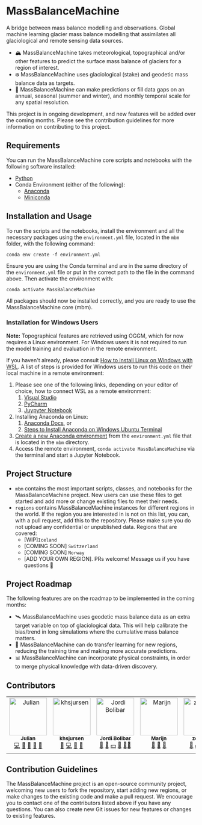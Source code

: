 # MassBalanceMachine

A bridge between mass balance modelling and observations. Global machine learning glacier mass balance modelling that assimilates all glaciological and remote sensing data sources.

- 🏔️ MassBalanceMachine takes meteorological, topographical and/or other features to predict the surface mass balance of glaciers for a region of interest.
- ❄️ MassBalanceMachine uses glaciological (stake) and geodetic mass balance data as targets.
- 📅 MassBalanceMachine can make predictions or fill data gaps on an annual, seasonal (summer and winter), and monthly temporal scale for any spatial resolution.

This project is in ongoing development, and new features will be added over the coming months. Please see the contribution guidelines for more information on contributing to this project.

## Requirements

You can run the MassBalanceMachine core scripts and notebooks with the following software installed:

- [Python](https://www.python.org/downloads/)
- Conda Environment (either of the following):
  - [Anaconda](https://docs.anaconda.com/anaconda/install/)
  - [Miniconda](https://docs.anaconda.com/miniconda/miniconda-install/)

## Installation and Usage

To run the scripts and the notebooks, install the environment and all the necessary packages using the `environment.yml` file, located in the ```mbm``` folder, with the following command:

```
conda env create -f environment.yml
```

Ensure you are using the Conda terminal and are in the same directory of the ```environment.yml``` file or put in the correct path to the file in the command above. Then activate the environment with:

```
conda activate MassBalanceMachine
```

All packages should now be installed correctly, and you are ready to use the MassBalanceMachine core (mbm).

### Installation for Windows Users

**Note:** Topographical features are retrieved using OGGM, which for now requires a Linux environment. For Windows users it is not required to run the model training and evaluation in the remote environment.

If you haven't already, please consult [How to install Linux on Windows with WSL](https://learn.microsoft.com/en-us/windows/wsl/install). A list of steps is provided for Windows users to run this code on their local machine in a remote environment:

1. Please see one of the following links, depending on your editor of choice, how to connect WSL as a remote environment:
   1. [Visual Studio](https://code.visualstudio.com/docs/remote/wsl)
   2. [PyCharm](https://www.jetbrains.com/help/pycharm/using-wsl-as-a-remote-interpreter.html#create-wsl-interpreter)
   3. [Juypyter Notebook](https://matinnuhamunada.github.io/posts/2021/04/jupyter-wsl2/)
2. Installing Anaconda on Linux:
   1. [Anaconda Docs](https://docs.anaconda.com/free/anaconda/install/linux/), or
   2. [Steps to Install Anaconda on Windows Ubuntu Terminal](https://docs.anaconda.com/free/anaconda/install/linux/)
3. [Create a new Anaconda environment](https://conda.io/projects/conda/en/latest/user-guide/tasks/manage-environments.html#creating-an-environment-from-an-environment-yml-file) from the ```environment.yml``` file that is located in the ```mbm``` directory.
4. Access the remote environment, ```conda activate MassBalanceMachine``` via the terminal and start a Jupyter Notebook.

## Project Structure

- ```mbm``` contains the most important scripts, classes, and notebooks for the MassBalanceMachine project. New users can use these files to get started and add more or change existing files to meet their needs.
- ```regions``` contains MassBalanceMachine instances for different regions in the world. If the region you are interested in is not on this list, you can, with a pull request, add this to the repository. Please make sure you do not upload any confidential or unpublished data. Regions that are covered:
  - [WIP]```Iceland```
  - [COMING SOON] ```Switzerland```
  - [COMING SOON] ``Norway``
  - [ADD YOUR OWN REGION]. PRs welcome! Message us if you have questions 🙂

## Project Roadmap

The following features are on the roadmap to be implemented in the coming months:

- 🛰️ MassBalanceMachine uses geodetic mass balance data as an extra target variable on top of glaciological data. This will help calibrate the bias/trend in long simulations where the cumulative mass balance matters.
- 🔄 MassBalanceMachine can do transfer learning for new regions, reducing the training time and making more accurate predictions.
- 📊 MassBalanceMachine can incorporate physical constraints, in order to merge physical knowledge with data-driven discovery.

## Contributors

<!-- ALL-CONTRIBUTORS-LIST:START - Do not remove or modify this section -->

<!-- prettier-ignore-start -->

<!-- markdownlint-disable -->

<table>
  <tbody>
    <tr>
      <td align="center" valign="top" width="14.28%"><a href="https://github.com/JulianBiesheuvel"><img src="https://avatars.githubusercontent.com/u/16390017?v=4?s=100" width="100px;" alt="Julian"/><br /><sub><b>Julian</b></sub></a><br /><a href="#code-JulianBiesheuvel" title="Code">💻</a> <a href="#doc-JulianBiesheuvel" title="Documentation">📖</a> <a href="#maintenance-JulianBiesheuvel" title="Maintenance">🚧</a> <a href="#data-JulianBiesheuvel" title="Data">🔣</a> <a href="#research-JulianBiesheuvel" title="Research">🔬</a></td>
      <td align="center" valign="top" width="14.28%"><a href="https://github.com/khsjursen"><img src="https://avatars.githubusercontent.com/u/69296367?v=4?s=100" width="100px;" alt="khsjursen"/><br /><sub><b>khsjursen</b></sub></a><br /><a href="#research-khsjursen" title="Research">🔬</a> <a href="#code-khsjursen" title="Code">💻</a> <a href="#ideas-khsjursen" title="Ideas, Planning, & Feedback">🤔</a> <a href="#data-khsjursen" title="Data">🔣</a></td>
      <td align="center" valign="top" width="14.28%"><a href="https://jordibolibar.wordpress.com"><img src="https://avatars.githubusercontent.com/u/2025815?v=4?s=100" width="100px;" alt="Jordi Bolibar"/><br /><sub><b>Jordi Bolibar</b></sub></a><br /><a href="#research-JordiBolibar" title="Research">🔬</a> <a href="#projectManagement-JordiBolibar" title="Project Management">📆</a> <a href="#financial-JordiBolibar" title="Financial">💵</a> <a href="#ideas-JordiBolibar" title="Ideas, Planning, & Feedback">🤔</a> <a href="#mentoring-JordiBolibar" title="Mentoring">🧑‍🏫</a></td>
      <td align="center" valign="top" width="14.28%"><a href="https://github.com/marvande"><img src="https://avatars.githubusercontent.com/u/22401294?v=4?s=100" width="100px;" alt="Marijn  "/><br /><sub><b>Marijn  </b></sub></a><br /><a href="#ideas-marvande" title="Ideas, Planning, & Feedback">🤔</a> <a href="#data-marvande" title="Data">🔣</a> <a href="#research-marvande" title="Research">🔬</a></td>
      <td align="center" valign="top" width="14.28%"><a href="https://github.com/zekollari"><img src="https://avatars.githubusercontent.com/u/19975538?v=4?s=100" width="100px;" alt="zekollari"/><br /><sub><b>zekollari</b></sub></a><br /><a href="#research-zekollari" title="Research">🔬</a> <a href="#financial-zekollari" title="Financial">💵</a> <a href="#ideas-zekollari" title="Ideas, Planning, & Feedback">🤔</a> <a href="#mentoring-zekollari" title="Mentoring">🧑‍🏫</a></td>
    </tr>
  </tbody>
</table>

<!-- markdownlint-restore -->

<!-- prettier-ignore-end -->

<!-- ALL-CONTRIBUTORS-LIST:END -->

## Contribution Guidelines

The MassBalanceMachine project is an open-source community project, welcoming new users to fork the repository, start adding new regions, or make changes to the existing code and make a pull request. We encourage you to contact one of the contributors listed above if you have any questions. You can also create new Git issues for new features or changes to existing features.
